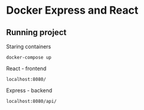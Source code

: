 # Docker Express and React 

## Running project 

Staring containers

```
docker-compose up
```

React - frontend
```
localhost:8080/
```

Express - backend
```
localhost:8080/api/
```
